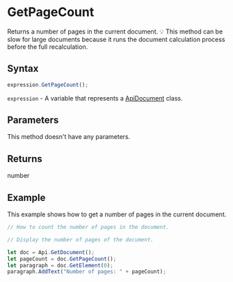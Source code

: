 # GetPageCount

Returns a number of pages in the current document.
💡 This method can be slow for large documents because it runs the document calculation
process before the full recalculation.

## Syntax

```javascript
expression.GetPageCount();
```

`expression` - A variable that represents a [ApiDocument](../ApiDocument.md) class.

## Parameters

This method doesn't have any parameters.

## Returns

number

## Example

This example shows how to get a number of pages in the current document.

```javascript editor-docx
// How to count the number of pages in the document.

// Display the number of pages of the document.

let doc = Api.GetDocument();
let pageCount = doc.GetPageCount();
let paragraph = doc.GetElement(0);
paragraph.AddText("Number of pages: " + pageCount);
```
